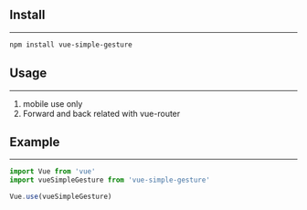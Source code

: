 ## Install

---

```bash
npm install vue-simple-gesture
```

## Usage
---

1. mobile use only
2. Forward and back related with vue-router

## Example
---
```javascript
import Vue from 'vue'
import vueSimpleGesture from 'vue-simple-gesture'

Vue.use(vueSimpleGesture)
```


